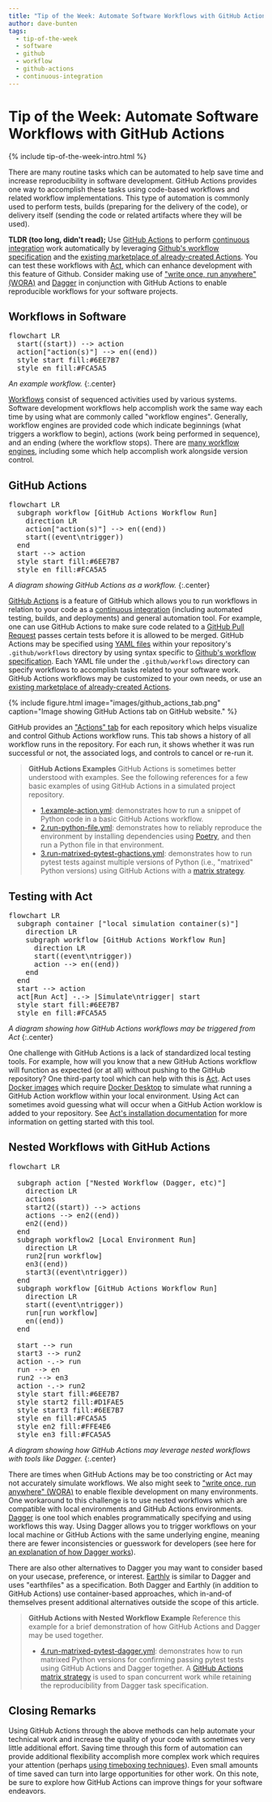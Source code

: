 ```yaml
---
title: "Tip of the Week: Automate Software Workflows with GitHub Actions"
author: dave-bunten
tags:
  - tip-of-the-week
  - software
  - github
  - workflow
  - github-actions
  - continuous-integration
---
```


# Tip of the Week: Automate Software Workflows with GitHub Actions

{% include tip-of-the-week-intro.html %}

<!-- excerpt start -->

There are many routine tasks which can be automated to help save time and increase reproducibility in software development. GitHub Actions provides one way to accomplish these tasks using code-based workflows and related workflow implementations. This type of automation is commonly used to perform tests, builds (preparing for the delivery of the code), or delivery itself (sending the code or related artifacts where they will be used).

<!-- excerpt end -->

__TLDR (too long, didn't read);__
Use [GitHub Actions](https://docs.github.com/en/actions) to perform [continuous integration](https://en.wikipedia.org/wiki/Continuous_integration) work automatically by leveraging [Github's workflow specification](https://docs.github.com/en/actions/using-workflows/workflow-syntax-for-github-actions) and the [existing marketplace of already-created Actions](https://github.com/marketplace?type=actions). You can test these workflows with [Act](https://github.com/nektos/act), which can enhance development with this feature of Github. Consider making use of ["write once, run anywhere" (WORA)](https://en.wikipedia.org/wiki/Write_once,_run_anywhere) and [Dagger](https://docs.dagger.io/) in conjunction with GitHub Actions to enable reproducible workflows for your software projects.

## Workflows in Software

<pre class="mermaid">
flowchart LR
  start((start)) --> action
  action["action(s)"] --> en((end))
  style start fill:#6EE7B7
  style en fill:#FCA5A5
</pre>
<script type="module">
  import mermaid from 'https://unpkg.com/mermaid@9/dist/mermaid.esm.min.mjs';
  mermaid.initialize({ startOnLoad: true });
</script>

_An example workflow._
{:.center}

[Workflows](https://en.wikipedia.org/wiki/Workflow) consist of sequenced activities used by various systems. Software development  workflows help accomplish work the same way each time by using what are commonly called "workflow engines". Generally, workflow engines are provided code which indicate beginnings (what triggers a workflow to begin), actions (work being performed in sequence), and an ending (where the workflow stops). There are [many workflow engines](https://s.apache.org/existing-workflow-systems), including some which help accomplish work alongside version control.

## GitHub Actions

<pre class="mermaid">
flowchart LR
  subgraph workflow [GitHub Actions Workflow Run]
    direction LR
    action["action(s)"] --> en((end))
    start((event\ntrigger))
  end
  start --> action
  style start fill:#6EE7B7
  style en fill:#FCA5A5
</pre>

_A diagram showing GitHub Actions as a workflow._
{:.center}

[GitHub Actions](https://docs.github.com/en/actions) is a feature of GitHub which allows you to run workflows in relation to your code as a [continuous integration](https://en.wikipedia.org/wiki/Continuous_integration) (including automated testing, builds, and deployments) and general automation tool. For example, one can use GitHub Actions to make sure code related to a [GitHub Pull Request](https://docs.github.com/en/pull-requests/collaborating-with-pull-requests/proposing-changes-to-your-work-with-pull-requests/about-pull-requests) passes certain tests before it is allowed to be merged. GitHub Actions may be specified using [YAML files](https://en.wikipedia.org/wiki/YAML) within your repository's `.github/workflows` directory by using syntax specific to [Github's workflow specification](https://docs.github.com/en/actions/using-workflows/workflow-syntax-for-github-actions). Each YAML file under the `.github/workflows` directory can specify workflows to accomplish tasks related to your software work. GitHub Actions workflows may be customized to your own needs, or use an [existing marketplace of already-created Actions](https://github.com/marketplace?type=actions).

{% include figure.html image="images/github_actions_tab.png" caption="Image showing GitHub Actions tab on GitHub website." %}

GitHub provides an ["Actions" tab](https://docs.github.com/en/actions/learn-github-actions/understanding-github-actions#viewing-the-activity-for-a-workflow-run) for each repository which helps visualize and control Github Actions workflow runs. This tab shows a history of all workflow runs in the repository. For each run, it shows whether it was run successful or not, the associated logs, and controls to cancel or re-run it.

> __GitHub Actions Examples__
> GitHub Actions is sometimes better understood with examples. See the following references for a few basic examples of using GitHub Actions in a simulated project repository.
>
> - [1.example-action.yml](https://github.com/CU-DBMI/demo-github-actions/blob/main/.github/workflows/1.example-action.yml): demonstrates how to run a snippet of Python code in a basic GitHub Actions workflow.
> - [2.run-python-file.yml](https://github.com/CU-DBMI/demo-github-actions/blob/main/.github/workflows/2.run-python-file.yml): demonstrates how to reliably reproduce the environment by installing dependencies using [Poetry](https://python-poetry.org/docs/), and then run a Python file in that environment.
> - [3.run-matrixed-pytest-ghactions.yml](https://github.com/CU-DBMI/demo-github-actions/blob/main/.github/workflows/3.run-matrixed-pytest-ghactions.yml): demonstrates how to run pytest tests against multiple versions of Python (i.e., "matrixed" Python versions) using GitHub Actions with a [matrix strategy](https://docs.github.com/en/actions/using-jobs/using-a-matrix-for-your-jobs).

## Testing with Act

<pre class="mermaid">
flowchart LR
  subgraph container ["local simulation container(s)"]
    direction LR
    subgraph workflow [GitHub Actions Workflow Run]
      direction LR
      start((event\ntrigger))
      action --> en((end))
    end
  end
  start --> action
  act[Run Act] -.-> |Simulate\ntrigger| start
  style start fill:#6EE7B7
  style en fill:#FCA5A5
</pre>

_A diagram showing how GitHub Actions workflows may be triggered from Act_
{:.center}

One challenge with GitHub Actions is a lack of standardized local testing tools. For example, how will you know that a new GitHub Actions workflow will function as expected (or at all) without pushing to the GitHub repository? One third-party tool which can help with this is [Act](https://github.com/nektos/act). Act uses [Docker images](https://github.com/nektos/act#runners) which require [Docker Desktop](https://docs.docker.com/desktop/) to simulate what running a GitHub Action workflow within your local environment. Using Act can sometimes avoid guessing what will occur when a GitHub Action worklow is added to your repository. See [Act's installation documentation](https://github.com/nektos/act#installation) for more information on getting started with this tool.

## Nested Workflows with GitHub Actions

<pre class="mermaid">
flowchart LR

  subgraph action ["Nested Workflow (Dagger, etc)"]
    direction LR
    actions
    start2((start)) --> actions
    actions --> en2((end))
    en2((end))
  end
  subgraph workflow2 [Local Environment Run]
    direction LR
    run2[run workflow]
    en3((end))
    start3((event\ntrigger))
  end
  subgraph workflow [GitHub Actions Workflow Run]
    direction LR
    start((event\ntrigger))
    run[run workflow]
    en((end))
  end
  
  start --> run
  start3 --> run2
  action -.-> run
  run --> en
  run2 --> en3
  action -.-> run2
  style start fill:#6EE7B7
  style start2 fill:#D1FAE5
  style start3 fill:#6EE7B7
  style en fill:#FCA5A5
  style en2 fill:#FFE4E6
  style en3 fill:#FCA5A5
</pre>

_A diagram showing how GitHub Actions may leverage nested workflows with tools like Dagger._
{:.center}

There are times when GitHub Actions may be too constricting or Act may not accurately simulate workflows. We also might seek to ["write once, run anywhere" (WORA)](https://en.wikipedia.org/wiki/Write_once,_run_anywhere) to enable flexible development on many environments. One workaround to this challenge is to use nested workflows which are compatible with local environments and GitHub Actions environments. [Dagger](https://docs.dagger.io/) is one tool which enables programmatically specifying and using workflows this way. Using Dagger allows you to trigger workflows on your local machine or GitHub Actions with the same underlying engine, meaning there are fewer inconsistencies or guesswork for developers (see here for [an explanation of how Dagger works](https://docs.dagger.io/cli#how-does-it-work)).

There are also other alternatives to Dagger you may want to consider based on your usecase, preference, or interest. [Earthly](https://github.com/earthly/earthly) is similar to Dagger and uses "earthfiles" as a specification. Both Dagger and Earthly (in addition to GitHub Actions) use container-based approaches, which in-and-of themselves present additional alternatives outside the scope of this article.

> __GitHub Actions with Nested Workflow Example__
> Reference this example for a brief demonstration of how GitHub Actions and Dagger may be used together.
>
> - [4.run-matrixed-pytest-dagger.yml](https://github.com/CU-DBMI/demo-github-actions/blob/main/.github/workflows/4.run-matrixed-pytest-dagger.yml): demonstrates how to run matrixed Python versions for confirming passing pytest tests using GitHub Actions and Dagger together. A [GitHub Actions matrix strategy](https://docs.github.com/en/actions/using-jobs/using-a-matrix-for-your-jobs) is used to span concurrent work while retaining the reproducibility from Dagger task specification.

## Closing Remarks

Using GitHub Actions through the above methods can help automate your technical work and increase the quality of your code with sometimes very little additional effort. Saving time through this form of automation can provide additional flexibility accomplish more complex work which requires your attention (perhaps [using timeboxing techniques](https://cu-dbmi.github.io/set-website/2023/01/17/Timebox-Your-Software-Work.html)). Even small amounts of time saved can turn into large opportunities for other work. On this note, be sure to explore how GitHub Actions can improve things for your software endeavors.
